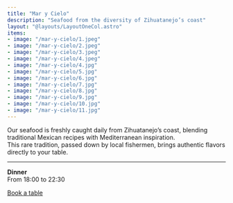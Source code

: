 ```yaml
---
title: "Mar y Cielo"
description: "Seafood from the diversity of Zihuatanejo’s coast"
layout: "@layouts/LayoutOneCol.astro"
items:
- image: "/mar-y-cielo/1.jpeg"
- image: "/mar-y-cielo/2.jpeg"
- image: "/mar-y-cielo/3.jpeg"
- image: "/mar-y-cielo/4.jpeg"
- image: "/mar-y-cielo/4.jpg"
- image: "/mar-y-cielo/5.jpg"
- image: "/mar-y-cielo/6.jpg"
- image: "/mar-y-cielo/7.jpg"
- image: "/mar-y-cielo/8.jpg"
- image: "/mar-y-cielo/9.jpg"
- image: "/mar-y-cielo/10.jpg"
- image: "/mar-y-cielo/11.jpg"
---
```


Our seafood is freshly caught daily from Zihuatanejo’s coast, blending traditional Mexican recipes with Mediterranean inspiration.  
This rare tradition, passed down by local fishermen, brings authentic flavors directly to your table.

---

**Dinner**  
From 18:00 to 22:30

<div class="mt-8 flex justify-center">
  <a href="https://www.opentable.com.mx/r/mar-y-cielo-zihuatanejo" target="_blank"
     class="bg-black/90 font-semibold uppercase py-3 px-6 text-white hover:bg-black/60">
    Book a table
  </a>
</div>
